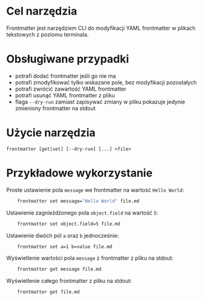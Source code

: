 
# Cel narzędzia
Frontmatter jest narzędziem CLI do modyfikacji YAML frontmatter w plikach tekstowych z poziomu terminala.

# Obsługiwane przypadki
- potrafi dodać frontmatter jeśli go nie ma
- potrafi zmodyfikować tylko wskazane pole, bez modyfikacji pozostałych
- potrafi zwrócić zawartość YAML frontmatter
- potrafi usunąć YAML frontmatter z pliku
- flaga `--dry-run` zamiast zapisywać zmiany w pliku pokazuje jedynie zmieniony frontmatter na stdout

# Użycie narzędzia

```
frontmatter [get|set] [--dry-run] [...] <file>
```

# Przykładowe wykorzystanie

Proste ustawienie pola `message` we frontmatter na wartość `Hello World`:
```bash
    frontmatter set message="Hello World" file.md
```

Ustawienie zagnieżdżonego pola `object.field` na wartość `5`:
```bash
    frontmatter set object.field=5 file.md
```

Ustawienie dwóch pól `a` oraz `b` jednocześnie:
```bash
    frontmatter set a=1 b=value file.md
```

Wyświetlenie wartości pola `message` z frontmatter z pliku na stdout:
```bash
    frontmatter get message file.md
```

Wyświetlenie całego frontmatter z pliku na stdout:
```bash
    frontmatter get file.md
``` 





